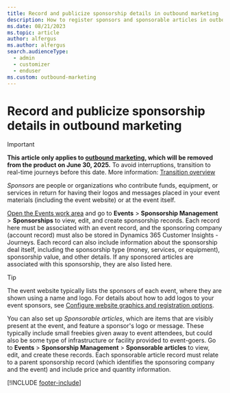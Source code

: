 ```yaml
---
title: Record and publicize sponsorship details in outbound marketing
description: How to register sponsors and sponsorable articles in outbound marketing.
ms.date: 08/21/2023
ms.topic: article
author: alfergus
ms.author: alfergus
search.audienceType: 
  - admin
  - customizer
  - enduser
ms.custom: outbound-marketing
---
```


# Record and publicize sponsorship details in outbound marketing

> [!IMPORTANT]
> **This article only applies to [outbound marketing](user-guide.md), which will be removed from the product on June 30, 2025.** To avoid interruptions, transition to real-time journeys before this date. More information: [Transition overview](transition-overview.md)

*Sponsors* are people or organizations who contribute funds, equipment, or services in return for having their logos and messages placed in your event materials (including the event website) or at the event itself.

[Open the Events work area](open-events.md) and go to **Events** > **Sponsorship Management** > **Sponsorships** to view, edit, and create sponsorship records. Each record here must be associated with an event record, and the sponsoring company (account record) must also be stored in Dynamics 365 Customer Insights - Journeys. Each record can also include information about the sponsorship deal itself, including the sponsorship type (money, services, or equipment), sponsorship value, and other details. If any sponsored articles are associated with this sponsorship, they are also listed here.

> [!TIP]
> The event website typically lists the sponsors of each event, where they are shown using a name and logo. For details about how to add logos to your event sponsors, see [Configure website graphics and registration options](set-up-event-portal.md#website-graphics-options).

You can also set up *Sponsorable articles*, which are items that are visibly present at the event, and feature a sponsor's logo or message. These typically include small freebies given away to event attendees, but could also be some type of infrastructure or facility provided to event-goers. Go to **Events** > **Sponsorship Management** > **Sponsorable articles** to view, edit, and create these records. Each sponsorable article record must relate to a parent sponsorship record (which identifies the sponsoring company and the event) and include price and quantity information.

[!INCLUDE [footer-include](./includes/footer-banner.md)]